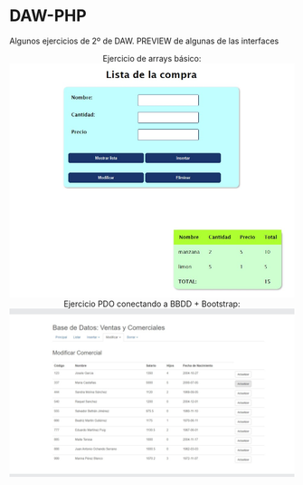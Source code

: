 # DAW-PHP
Algunos ejercicios de 2º de DAW. PREVIEW de algunas de las interfaces
</br>
<div align="center">
Ejercicio de arrays básico: </br>
    <img src="https://github.com/InmaB/DAW-PHP/blob/main/assets/01.jpg" width="550px"</img> </br>
    Ejercicio PDO conectando a BBDD + Bootstrap:
        <img src="https://github.com/InmaB/DAW-PHP/blob/main/assets/02.jpg" width="550px"</img> 
</div>
